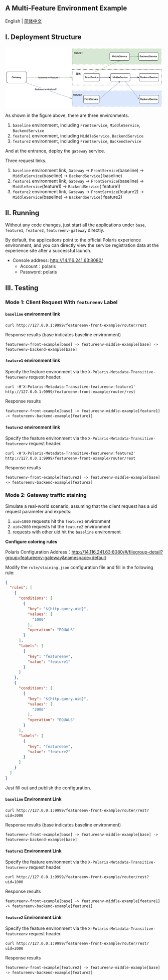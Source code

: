 ## A Multi-Feature Environment Example

English | [简体中文](./README-zh.md)

## I. Deployment Structure

<img src="./imgs/structs.png" alt="multi-feature environment structure"/>

As shown in the figure above, there are three environments.

1. `baseline` environment, including `FrontService`, `MiddleService`, `BackendService`
2. `feature1` environment, including `MiddleService`, `BackendService`
3. `feature2` environment, including `FrontService`, `BackendService`

And at the entrance, deploy the `gateway` service.

Three request links.

1. `baseline` environment link, `Gateway` -> `FrontService`(baseline) -> `MiddleService`(baseline) -> `BackendService`(
   baseline)
2. `feature1` environment link, `Gateway` -> `FrontService`(baseline) -> `MiddleService`(feature1) -> `BackendService`(
   feature1)
3. `feature2` environment link, `Gateway` -> `FrontService`(feature2) -> `MiddleService`(baseline) -> `BackendService`(
   feature2)

## II. Running

Without any code changes, just start all the applications under `base`, `feature1`, `feature2`, `featureenv-gateway`
directly.

By default, the applications point to the official Polaris experience environment, and you can directly view the service
registration data at the experience site after a successful launch.

- Console address: http://14.116.241.63:8080/
    - Account：polaris
    - Password: polaris

## III. Testing

### Mode 1: Client Request With `featureenv` Label

#### `baseline` environment link

````
curl http://127.0.0.1:9999/featureenv-front-example/router/rest
````

Response results (base indicates baseline environment)

````
featureenv-front-example[base] -> featureenv-middle-example[base] -> featureenv-backend-example[base]
````

#### `feature1` environment link

Specify the feature environment via the `X-Polaris-Metadata-Transitive-featureenv` request header.

````
curl -H'X-Polaris-Metadata-Transitive-featureenv:feature1' http://127.0.0.1:9999/featureenv-front-example/router/rest
````

Response results

````
featureenv-front-example[base] -> featureenv-middle-example[feature1] -> featureenv-backend-example[feature1]
````

#### `feature2` environment link

Specify the feature environment via the `X-Polaris-Metadata-Transitive-featureenv` request header.

````
curl -H'X-Polaris-Metadata-Transitive-featureenv:feature2' http://127.0.0.1:9999/featureenv-front-example/router/rest
````

Response results

````
featureenv-front-example[feature2] -> featureenv-middle-example[base] -> featureenv-backend-example[feature2]
````

### Mode 2: Gateway traffic staining

Simulate a real-world scenario, assuming that the client request has a uid request parameter and expects:

1. `uid=1000` requests hit the `feature1` environment
2. `uid=2000` requests hit the `feature2` environment
3. requests with other uid hit the `baseline` environment

**Configure coloring rules**

Polaris Configuration Address：http://14.116.241.63:8080/#/filegroup-detail?group=featureenv-gateway&namespace=default

Modify the `rule/staining.json` configuration file and fill in the following rule:

````json
{
  "rules": [
    {
      "conditions": [
        {
          "key": "${http.query.uid}",
          "values": [
            "1000"
          ],
          "operation": "EQUALS"
        }
      ],
      "labels": [
        {
          "key": "featureenv",
          "value": "feature1"
        }
      ]
    },
    {
      "conditions": [
        {
          "key": "${http.query.uid}",
          "values": [
            "2000"
          ],
          "operation": "EQUALS"
        }
      ],
      "labels": [
        {
          "key": "featureenv",
          "value": "feature2"
        }
      ]
    }
  ]
}
````

Just fill out and publish the configuration.

#### `baseline` Environment Link

````
curl http://127.0.0.1:9999/featureenv-front-example/router/rest?uid=3000
````

Response results (base indicates baseline environment)

````
featureenv-front-example[base] -> featureenv-middle-example[base] -> featureenv-backend-example[base]
````

#### `feature1` Environment Link

Specify the feature environment via the `X-Polaris-Metadata-Transitive-featureenv` request header.

````
curl http://127.0.0.1:9999/featureenv-front-example/router/rest?uid=1000
````

Response results

````
featureenv-front-example[base] -> featureenv-middle-example[feature1] -> featureenv-backend-example[feature1]
````

#### `feature2` Environment Link

Specify the feature environment via the `X-Polaris-Metadata-Transitive-featureenv` request header.

````
curl http://127.0.0.1:9999/featureenv-front-example/router/rest?uid=2000
````

Response results

````
featureenv-front-example[feature2] -> featureenv-middle-example[base] -> featureenv-backend-example[feature2]
````


